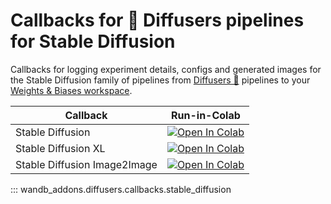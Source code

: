 # Callbacks for 🧨 Diffusers pipelines for Stable Diffusion

Callbacks for logging experiment details, configs and generated images for the Stable Diffusion family of pipelines from [Diffusers 🧨](https://huggingface.co/docs/diffusers) pipelines to your [Weights & Biases workspace](https://docs.wandb.ai/guides/app/pages/workspaces).

|Callback|Run-in-Colab|
|---|---|
|Stable Diffusion|[![Open In Colab](https://colab.research.google.com/assets/colab-badge.svg)](https://colab.research.google.com/github/soumik12345/wandb-addons/blob/main/docs/diffusers/examples/stable_diffusion.ipynb)|
|Stable Diffusion XL|[![Open In Colab](https://colab.research.google.com/assets/colab-badge.svg)](https://colab.research.google.com/github/soumik12345/wandb-addons/blob/main/docs/diffusers/examples/sdxl.ipynb)|
|Stable Diffusion Image2Image|[![Open In Colab](https://colab.research.google.com/assets/colab-badge.svg)](https://colab.research.google.com/github/soumik12345/wandb-addons/blob/main/docs/diffusers/examples/stable_diffusion_img2img.ipynb)|

::: wandb_addons.diffusers.callbacks.stable_diffusion
